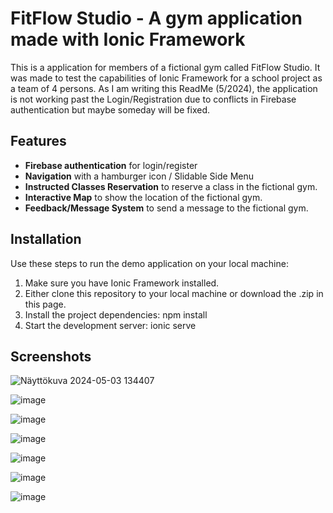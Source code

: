 # FitFlow Studio - A gym application made with Ionic Framework

This is a application for members of a fictional gym called FitFlow Studio. It was made to test the capabilities of Ionic Framework for a school project as a team of 4 persons. As I am writing this ReadMe (5/2024), the application is not working past the Login/Registration due to conflicts in Firebase authentication but maybe someday will be fixed.


## Features

- **Firebase authentication** for login/register 
- **Navigation** with a hamburger icon / Slidable Side Menu
-  **Instructed Classes Reservation** to reserve a class in the fictional gym.
- **Interactive Map** to show the location of the fictional gym.
- **Feedback/Message System** to send a message to the fictional gym.

## Installation

Use these steps to run the demo application on your local machine:

 1. Make sure you have Ionic Framework installed.
 2. Either clone this repository to your local machine or download the .zip in this page.
 3. Install the project dependencies: npm install
 4. Start the development server: ionic serve

## Screenshots
![Näyttökuva 2024-05-03 134407](https://github.com/Kakezu/labwork-6/assets/101211028/aac0d2cb-e83c-42a7-b659-0bbc440869b1)

![image](https://github.com/Kakezu/labwork-6/assets/101211028/de0607ba-ffab-41f0-af3e-6eb87050ff17)

![image](https://github.com/Kakezu/labwork-6/assets/101211028/82d1471d-bbc8-4079-82c4-a8a24a5eb1c5)


![image](https://github.com/Kakezu/labwork-6/assets/101211028/96d92125-71c2-4908-99c5-546a88aaac0b)

![image](https://github.com/Kakezu/labwork-6/assets/101211028/5d470bcb-06a0-453e-bea3-7d462bef4b7f)

![image](https://github.com/Kakezu/labwork-6/assets/101211028/39ea65c6-1e9a-42a3-bfba-d22613a666a1)

![image](https://github.com/Kakezu/labwork-6/assets/101211028/faaca0f7-28cb-424e-8c73-061d03f67bf2)
